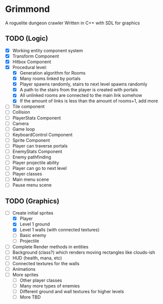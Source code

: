 # Grimmond
A roguelite dungeon crawler
Written in C++ with SDL for graphics

## TODO (Logic)
- [x] Working entity component system
- [x] Transform Component
- [x] Hitbox Component
- [x] Procedural level:
  - [x] Generation algorithm for Rooms
  - [x] Many rooms linked by portals
  - [x] Player spawns randomly, stairs to next level spawns randomly
  - [x] A path to the stairs from the player is created with portals
  - [x] All unlinked rooms are connected to the main link somehow
  - [x] If the amount of links is less than the amount of rooms+1, add more
- [ ] Tile component
- [ ] Collision
- [ ] PlayerStats Component
- [ ] Camera
- [ ] Game loop
- [ ] KeyboardControl Component
- [ ] Sprite Component
- [ ] Player can traverse portals 
- [ ] EnemyStats Component
- [ ] Enemy pathfinding
- [ ] Player projectile ability
- [ ] Player can go to next level
- [ ] Player classes
- [ ] Main menu scene
- [ ] Pause menu scene

## TODO (Graphics)
- [ ] Create initial sprites
  - [x] Player
  - [x] Level 1 ground
  - [x] Level 1 walls (with connected textures)
  - [ ] Basic enemy
  - [ ] Projectile
- [ ] Complete Render methods in entities
- [ ] Background (class?) which renders moving rectangles like clouds-ish
- [ ] HUD (health, mana, etc)
- [ ] Connected textures for the walls
- [ ] Animations
- [ ] More sprites
  - [ ] Other player classes
  - [ ] Many more types of enemies
  - [ ] Different ground and wall textures for higher levels
  - [ ] More TBD